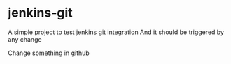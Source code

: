 # jenkins-git

A simple project to test jenkins git integration
And it should be triggered by any change

Change something in github

